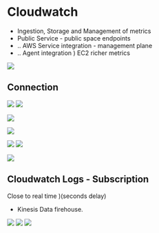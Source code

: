 
# Cloudwatch

- Ingestion, Storage and Management of metrics
- Public Service - public space endpoints
- .. AWS Service integration - management plane
- .. Agent integration ) EC2 richer metrics

![](../images/2021-09-01-18-32-27.png)

## Connection

![](../images/2021-09-01-18-34-35.png)
![](../images/2021-09-01-18-39-57.png)

![](../images/2021-09-01-18-57-52.png)

![](../images/2021-09-01-19-00-46.png)

![](../images/2021-09-01-19-05-05.png)
![](../images/2021-09-01-19-08-26.png)

 ![](../images/2021-09-01-19-15-06.png)


 ## Cloudwatch Logs - Subscription

 Close to real time )(seconds delay)
 - Kinesis Data firehouse.


![](../images/2021-09-01-19-18-21.png)
![](../images/2021-09-01-19-19-49.png)
![](../images/2021-09-01-19-22-10.png)